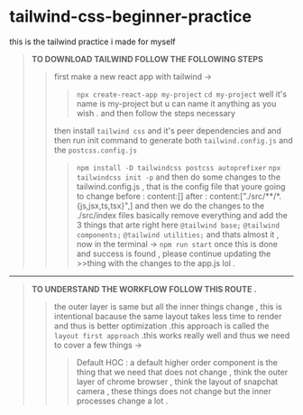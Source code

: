 # tailwind-css-beginner-practice
this is the tailwind practice i made for myself
>**TO DOWNLOAD TAILWIND FOLLOW THE FOLLOWING STEPS**
>>  first make a new react app with tailwind ->
>>>```npx create-react-app my-project```
>>>```cd my-project```
>>well  it's name is my-project but u can name it anything as you wish . and then follow the steps necessary 
>>
>>then install ```tailwind css``` and it's peer dependencies and and then run init command to generate both
>>```tailwind.config.js``` and the ```postcss.config.js```
>>>```npm install -D tailwindcss postcss autoprefixer```
>>>```npx tailwindcss init -p```
>>and then do some changes to the tailwind.config.js , that is the config 
>> file that youre going to change 
>>> before : content:[]
>>> after : content:["./src/**/*.{js,jsx,ts,tsx}",]
>>and then we do the changes to the ./src/index files basically remove everything and add the 3 things that arte right here
>>>```@tailwind base;```
>>>```@tailwind components;```
>>>```@tailwind utilities;```
>>and thats almost it , now in the terminal -> ```npm run start```
>>once this is done and success is found , please continue updating the >>thing with the changes to the app.js lol . 
---
>**TO UNDERSTAND THE WORKFLOW FOLLOW THIS ROUTE .**
>> the outer layer is same but all the inner things change , this is intentional bacause the same layout takes less time to render and thus is better optimization .this approach is called the ```layout first approach``` .this works really well and thus we need to cover a few things -> 
>>> Default HOC : a default higher order component is the thing that we need that does not change , think the outer layer of chrome browser , think the layout of snapchat camera , these things does not change but the inner processes change a lot .
